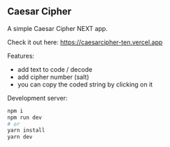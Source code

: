 
## Caesar Cipher

A simple Caesar Cipher NEXT app.

Check it out here: https://caesarcipher-ten.vercel.app

Features:
- add text to code / decode
- add cipher number (salt)
- you can copy the coded string by clicking on it

Development server:

```bash
npm i
npm run dev
# or
yarn install
yarn dev
```

